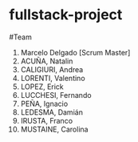 # fullstack-project

#Team

<ol>
  <li>Marcelo Delgado [Scrum Master]</li>
  <li>ACUÑA, Natalin</li>
  <li>CALIGIURI, Andrea </li>
  <li>LORENTI, Valentino</li>
  <li>LOPEZ, Erick</li>
  <li>LUCCHESI, Fernando</li>
  <li>PEÑA, Ignacio</li>
  <li>LEDESMA, Damián</li>
  <li>IRUSTA, Franco</li>
  <li>MUSTAINE, Carolina</li>
</ol>



 





